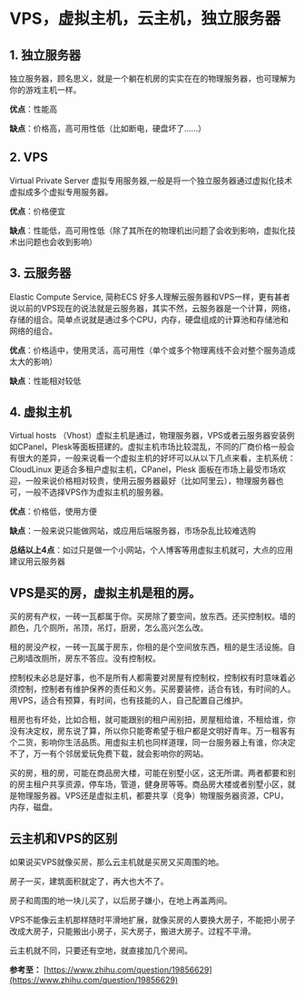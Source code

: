 # VPS，虚拟主机，云主机，独立服务器

## 1. 独立服务器

独立服务器，顾名思义，就是一个躺在机房的实实在在的物理服务器，也可理解为你的游戏主机一样。

**优点**：性能高

**缺点**：价格高，高可用性低（比如断电，硬盘坏了......）

## 2. VPS

Virtual Private Server 虚拟专用服务器,一般是将一个独立服务器通过虚拟化技术虚拟成多个虚拟专用服务器。

**优点**：价格便宜

**缺点**：性能低，高可用性低（除了其所在的物理机出问题了会收到影响，虚拟化技术出问题也会收到影响）

## 3. 云服务器

Elastic Compute Service, 简称ECS 好多人理解云服务器和VPS一样，更有甚者说以前的VPS现在的说法就是云服务器，其实不然，云服务器是一个计算，网络，存储的组合。简单点说就是通过多个CPU，内存，硬盘组成的计算池和存储池和网络的组合。

**优点**：价格适中，使用灵活，高可用性（单个或多个物理离线不会对整个服务造成太大的影响）

**缺点**：性能相对较低

## 4. 虚拟主机

Virtual  hosts （Vhost）虚拟主机是通过，物理服务器，VPS或者云服务器安装例如CPanel，Plesk等面板搭建的。虚拟主机市场比较混乱，不同的厂商价格一般会有很大的差异，一般来说看一个虚拟主机的好坏可以从以下几点来看，主机系统：CloudLinux 更适合多租户虚拟主机，CPanel，Plesk 面板在市场上最受市场欢迎，一般来说价格相对较贵，使用云服务器最好（比如阿里云），物理服务器也可，一般不选择VPS作为虚拟主机的服务器。

**优点**：价格低，使用方便

**缺点**：一般来说只能做网站，或应用后端服务器，市场杂乱比较难选购

**总结以上4点**：如过只是做一个小网站，个人博客等用虚拟主机就可，大点的应用建议用云服务器

## VPS是买的房，虚拟主机是租的房。

买的房有产权，一砖一瓦都属于你。买房除了要空间，放东西。还买控制权。墙的颜色，几个厕所，吊顶，吊灯，厨房，怎么高兴怎么改。

租的房没产权，一砖一瓦属于房东，你租的是个空间放东西，租的是生活设施。自己刷墙改厕所，房东不答应。没有控制权。

控制权未必总是好事，也不是所有人都需要对房屋有控制权，控制权有时意味着必须控制，控制者有维护保养的责任和义务。买房要装修，适合有钱，有时间的人。用VPS，适合有预算，有时间，也有技能的人，自己配置自己维护。

租房也有坏处，比如合租，就可能跟别的租户闹别扭，房屋租给谁，不租给谁，你没有决定权，房东说了算，所以你只能寄希望于租户都是文明好青年。万一租客有个二货，影响你生活品质。用虚拟主机也同样道理，同一台服务器上有谁，你决定不了，万一有个邻居爱玩免费下载，就会影响你的网站。

买的房，租的房，可能在商品房大楼，可能在别墅小区，这无所谓。两者都要和别的房主租户共享资源，停车场，管道，健身房等等。商品房大楼或者别墅小区，就是物理服务器。VPS还是虚拟主机，都要共享（竞争）物理服务器资源，CPU，内存，磁盘。

## 云主机和VPS的区别

如果说买VPS就像买房，那么云主机就是买房又买周围的地。

房子一买，建筑面积就定了，再大也大不了。

房子和周围的地一块儿买了，以后房子嫌小，在地上再盖两间。

VPS不能像云主机那样随时平滑地扩展，就像买房的人要换大房子，不能把小房子改成大房子，只能搬出小房子，买大房子，搬进大房子。过程不平滑。

云主机就不同，只要还有空地，就直接加几个房间。

**参考至：** [https://www.zhihu.com/question/19856629](https://www.zhihu.com/question/19856629)